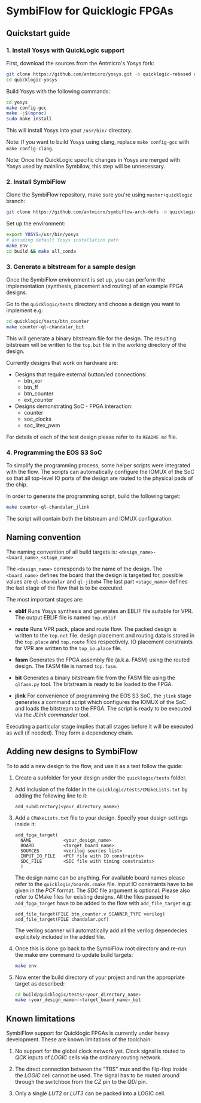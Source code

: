 # SymbiFlow for Quicklogic FPGAs

## Quickstart guide

### 1. Install Yosys with QuickLogic support

First, download the sources from the Antmicro's Yosys fork:

```bash
git clone https://github.com/antmicro/yosys.git -b quicklogic-rebased quicklogic-yosys
cd quicklogic-yosys
```

Build Yosys with the following commands:

```bash
cd yosys
make config-gcc
make -j$(nproc)
sudo make install
```

This will install Yosys into your `/usr/bin/` directory.

Note: If you want to build Yosys using clang, replace `make config-gcc` with `make config-clang`.

Note: Once the QuickLogic specific changes in Yosys are merged with Yosys used by mainline Symbilow, this step will be unnecessary.

### 2. Install SymbiFlow

Clone the SymbiFlow repository, make sure you're using `master+quicklogic` branch:

```bash
git clone https://github.com/antmicro/symbiflow-arch-defs -b quicklogic-upstream-rebase
```

Set up the environment:

```bash
export YOSYS=/usr/bin/yosys
# assuming default Yosys installation path
make env
cd build && make all_conda
```

### 3. Generate a bitstream for a sample design

Once the SymbiFlow environment is set up, you can perform the implementation (synthesis, placement and routing) of an example FPGA designs.

Go to the `quicklogic/tests` directory and choose a design you want to implement e.g:

```bash
cd quicklogic/tests/btn_counter
make counter-ql-chandalar_bit
```

This will generate a binary bitstream file for the design. The resulting bitstream will be written to the `top.bit` file in the working directory of the design.

Currently designs that work on hardware are:

- Designs that require external button/led connections:
	- btn_xor
	- btn_ff
	- btn_counter
	- ext_counter
- Designs demonstrating SoC - FPGA interaction:
	- counter
	- soc_clocks
	- soc_litex_pwm

For details of each of the test design please refer to its `README.md` file.

### 4. Programming the EOS S3 SoC

To simplify the programming process, some helper scripts were integrated with the flow.
The scripts can automatically configure the IOMUX of the SoC so that all top-level IO ports of the design are routed to the physical pads of the chip.

In order to generate the programming script, build the following target:

```bash
make counter-ql-chandalar_jlink
```

The script will contain both the bitstream and IOMUX configuration.

## Naming convention

The naming convention of all build targets is: `<design_name>-<board_name>_<stage_name>`

The `<design_name>` corresponds to the name of the design.
The `<board_name>` defines the board that the design is targetted for, possible values are `ql-chandalar` and `ql-jibob4`
The last part `<stage_name>` defines the last stage of the flow that is to be executed.

The most important stages are:

- **eblif**
    Runs Yosys synthesis and generates an EBLIF file suitable for VPR. The output EBLIF file is named `top.eblif`

- **route**
    Runs VPR pack, place and route flow. The packed design is written to the `top.net` file. design placement and routing data is stored in the `top.place` and `top.route` files respectively. IO placement constraints for VPR are written to the `top_io.place` file.

- **fasm**
    Generates the FPGA assembly file (a.k.a. FASM) using the routed design. The FASM file is named `top.fasm`.

- **bit**
    Generates a binary bitstream file from the FASM file using the `qlfasm.py` tool. The bitstream is ready to be loaded to the FPGA.

- **jlink**
    For convenience of programming the EOS S3 SoC, the `jlink` stage generates a command script which configures the IOMUX of the SoC and loads the bitstream to the FPGA. The script is ready to be executed via the *JLink commander* tool.

Executing a particular stage implies that all stages before it will be executed as well (if needed). They form a dependency chain.

## Adding new designs to SymbiFlow

To to add a new design to the flow, and use it as a test follow the guide:

1. Create a subfolder for your design under the `quicklogic/tests` folder.

1. Add inclusion of the folder in the `quicklogic/tests/CMakeLists.txt` by adding the following line to it:

    ```plaintext
    add_subdirectory(<your_directory_name>)
    ```

1. Add a `CMakeLists.txt` file to your design. Specify your design settings inside it:

    ```plaintext
    add_fpga_target(
      NAME            <your_design_name>
      BOARD           <target_board_name>
      SOURCES         <verilog sources list>
      INPUT_IO_FILE   <PCF file with IO constraints>
      SDC_FILE        <SDC file with timing constraints>
      )
    ```

    The design name can be anything. For available board names please refer to the `quicklogic/boards.cmake` file. Input IO constraints have to be given in the *PCF* format. The *SDC* file argument is optional. 
    Please also refer to CMake files for existing designs.
    All the files passed to `add_fpga_target` have to be added to the flow with `add_file_target` e.g:
    
    ```plaintext
    add_file_target(FILE btn_counter.v SCANNER_TYPE verilog)
    add_file_target(FILE chandalar.pcf)
    ```
    
    The verilog scanner will automatically add all the verilog dependecies explicitely included in the added file.
    
1. Once this is done go back to the SymbiFlow root directory and re-run the make env command to update build targets:

   ```bash
   make env
   ```

1. Now enter the build directory of your project and run the appropriate target as described:

   ```bash
   cd build/quicklogic/tests/<your_directory_name>
   make <your_design_name>-<target_board_name>_bit
   ```

## Known limitations

SymbiFlow support for Quicklogic FPGAs is currently under heavy development. These are known limitations of the toolchain:

1. No support for the global clock network yet. Clock signal is routed to *QCK* inputs of *LOGIC* cells via the ordinary routing network.

1. The direct connection between the "TBS" mux and the flip-flop inside the *LOGIC* cell cannot be used. The signal has to be routed around through the switchbox from the *CZ* pin to the *QDI* pin.

1. Only a single *LUT2* or *LUT3* can be packed into a LOGIC cell.
